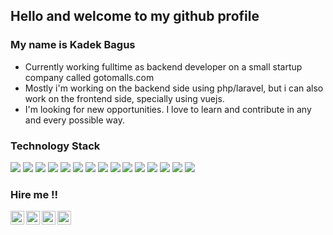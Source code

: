 
## Hello and welcome to my github profile


### My name is Kadek Bagus
- Currently working fulltime as backend developer on a small startup company called gotomalls.com
- Mostly i'm working on the backend side using php/laravel, but i can also work on the frontend side, specially using vuejs.
- I'm looking for new opportunities. I love to learn and contribute in any and every possible way.


### Technology Stack
<img src="https://img.shields.io/badge/-PHP-blueviolet?style=flat&logo=php&logoColor=ffffff" > <img src="https://img.shields.io/badge/-Laravel-pink?style=flat&logo=laravel&logoColor=00000" > <img src="https://img.shields.io/badge/-MySQL-blue?style=flat&logo=mysql&logoColor=ffffff" > <img src="https://img.shields.io/badge/-MongoDB-4DB33D?style=flat&logo=mongodb&logoColor=FFFFFF" > <img src="https://img.shields.io/badge/-JavaScript-eed718?style=flat&logo=javascript&logoColor=ffffff" > <img src="https://img.shields.io/badge/-Vue.js-success?style=flat&logo=vue.js&logoColor=ffffff" > <img src="https://img.shields.io/badge/-Tailwind-blue?style=flat&logo=tailwindcss&logoColor=ffffff" > <img src="https://img.shields.io/badge/-Python-green?style=flat&logo=python&logoColor=ffffff" > <img src = "https://img.shields.io/badge/-HTML5-E34F26?style=flat&logo=html5&logoColor=white" > <img src = "https://img.shields.io/badge/-CSS3-1572B6?style=flat&logo=css3&logoColor=white" > <img src="http://img.shields.io/badge/-Git-F1502F?style=flat&logo=git&logoColor=FFFFFF" > <img src="http://img.shields.io/badge/-Github-000000?style=flat&logo=github&logoColor=FFFFFF" > <img src="http://img.shields.io/badge/-VS%20Code-007ACC?style=flat&logo=visual%20studio%20code&logoColor=white" > <img src="https://img.shields.io/badge/-Linux-black?style=flat&logo=linux&logoColor=ffffff" > <img src="https://img.shields.io/badge/-Docker-informational?style=flat&logo=docker&logoColor=ffffff" >


### Hire me !!
<a href="https://www.linkedin.com/in/kadek-bagus-20341622b/">
  <img align="left" alt="Kadek's Linkedin" width="22px" src="https://user-images.githubusercontent.com/9412349/154457700-b87e552c-89c9-4dce-b538-1d84991ff909.jpeg" />
</a>
<a href="mailto:kadekdarma90@gmail.com">
  <img align="left" alt="Kadek's Email" width="22px" src="https://user-images.githubusercontent.com/9412349/154454493-091af1a7-b394-4f23-9a5e-ae8c01f52e89.jpeg" />
</a>
<a href="https://github.com/kadekbagus">
  <img align="left" alt="Kadek's Github" width="22px" src="https://user-images.githubusercontent.com/9412349/154457998-eab8cc2d-043d-4993-b576-984b71dd898f.png" />
</a>
<a href="https://twitter.com/kadekbagus">
  <img align="left" alt="Kadek's Twitter" width="22px" src="https://user-images.githubusercontent.com/9412349/154458260-d6fbd33f-54b6-4466-86aa-0dd07aab831d.png" />
</a>

<!---
kadekbagus/kadekbagus is a ✨ special ✨ repository because its `README.md` (this file) appears on your GitHub profile.
You can click the Preview link to take a look at your changes.
--->

